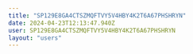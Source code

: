 ```yaml
---
title: "SP129E8GA4CTSZMQFTVY5V4HBY4K2T6A67PHSHRYN"
date: 2024-04-23T12:13:47.940Z
user: SP129E8GA4CTSZMQFTVY5V4HBY4K2T6A67PHSHRYN
layout: "users"
---
```

    